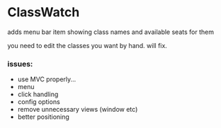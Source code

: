 # ClassWatch
adds menu bar item showing class names and available seats for them

you need to edit the classes you want by hand. will fix.

### issues:
* use MVC properly...
* menu
* click handling
* config options
* remove unnecessary views (window etc)
* better positioning
